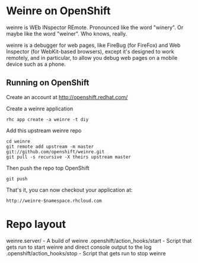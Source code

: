 Weinre on OpenShift
=========================

weinre is WEb INspector REmote. Pronounced like the word "winery". Or maybe like the word "weiner". Who knows, really.

weinre is a debugger for web pages, like FireBug (for FireFox) and Web Inspector (for WebKit-based browsers), except it's designed to work remotely, and in particular, to allow you debug web pages on a mobile device such as a phone.

Running on OpenShift
--------------------

Create an account at http://openshift.redhat.com/

Create a weinre application

    rhc app create -a weinre -t diy

Add this upstream weinre repo

    cd weinre
    git remote add upstream -m master git://github.com/openshift/weinre.git
    git pull -s recursive -X theirs upstream master

Then push the repo top OpenShift

    git push

That's it, you can now checkout your application at:

    http://weinre-$namespace.rhcloud.com


Repo layout
===========
weinre.server/ - A build of weinre
.openshift/action_hooks/start - Script that gets run to start weinre and direct console output to the log 
.openshift/action_hooks/stop - Script that gets run to stop weinre


